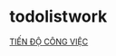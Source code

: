 # todolistwork
[TIẾN ĐỘ CÔNG VIỆC](https://docs.google.com/spreadsheets/d/1XLjG4HF9DZTCG0LK7Orf6-v9ObOYEH_ccougDr6KGNo/edit?usp=sharing)
